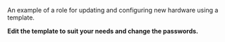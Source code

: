 An example of a role for updating and configuring new hardware using a template.

**Edit the template to suit your needs and change the passwords.**